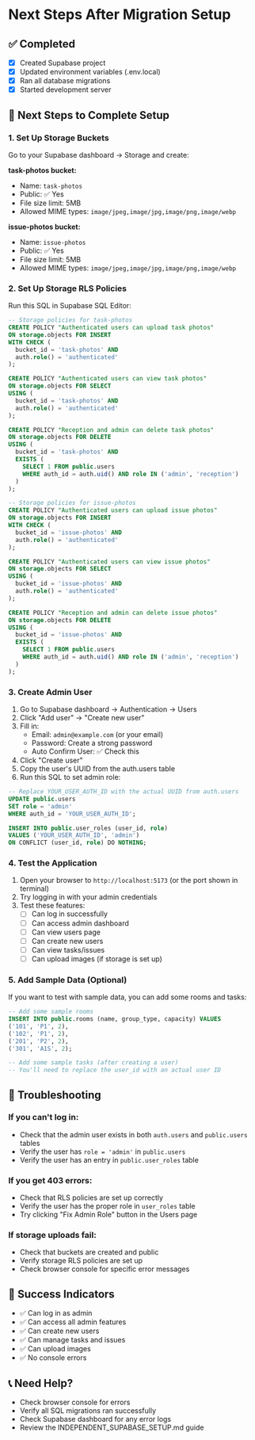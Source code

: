 # Next Steps After Migration Setup

## ✅ Completed
- [x] Created Supabase project
- [x] Updated environment variables (.env.local)
- [x] Ran all database migrations
- [x] Started development server

## 🔄 Next Steps to Complete Setup

### 1. Set Up Storage Buckets
Go to your Supabase dashboard → Storage and create:

**task-photos bucket:**
- Name: `task-photos`
- Public: ✅ Yes
- File size limit: 5MB
- Allowed MIME types: `image/jpeg,image/jpg,image/png,image/webp`

**issue-photos bucket:**
- Name: `issue-photos`  
- Public: ✅ Yes
- File size limit: 5MB
- Allowed MIME types: `image/jpeg,image/jpg,image/png,image/webp`

### 2. Set Up Storage RLS Policies
Run this SQL in Supabase SQL Editor:

```sql
-- Storage policies for task-photos
CREATE POLICY "Authenticated users can upload task photos"
ON storage.objects FOR INSERT
WITH CHECK (
  bucket_id = 'task-photos' AND 
  auth.role() = 'authenticated'
);

CREATE POLICY "Authenticated users can view task photos"
ON storage.objects FOR SELECT
USING (
  bucket_id = 'task-photos' AND 
  auth.role() = 'authenticated'
);

CREATE POLICY "Reception and admin can delete task photos"
ON storage.objects FOR DELETE
USING (
  bucket_id = 'task-photos' AND 
  EXISTS (
    SELECT 1 FROM public.users 
    WHERE auth_id = auth.uid() AND role IN ('admin', 'reception')
  )
);

-- Storage policies for issue-photos
CREATE POLICY "Authenticated users can upload issue photos"
ON storage.objects FOR INSERT
WITH CHECK (
  bucket_id = 'issue-photos' AND 
  auth.role() = 'authenticated'
);

CREATE POLICY "Authenticated users can view issue photos"
ON storage.objects FOR SELECT
USING (
  bucket_id = 'issue-photos' AND 
  auth.role() = 'authenticated'
);

CREATE POLICY "Reception and admin can delete issue photos"
ON storage.objects FOR DELETE
USING (
  bucket_id = 'issue-photos' AND 
  EXISTS (
    SELECT 1 FROM public.users 
    WHERE auth_id = auth.uid() AND role IN ('admin', 'reception')
  )
);
```

### 3. Create Admin User
1. Go to Supabase dashboard → Authentication → Users
2. Click "Add user" → "Create new user"
3. Fill in:
   - Email: `admin@example.com` (or your email)
   - Password: Create a strong password
   - Auto Confirm User: ✅ Check this
4. Click "Create user"
5. Copy the user's UUID from the auth.users table
6. Run this SQL to set admin role:

```sql
-- Replace YOUR_USER_AUTH_ID with the actual UUID from auth.users
UPDATE public.users 
SET role = 'admin' 
WHERE auth_id = 'YOUR_USER_AUTH_ID';

INSERT INTO public.user_roles (user_id, role)
VALUES ('YOUR_USER_AUTH_ID', 'admin')
ON CONFLICT (user_id, role) DO NOTHING;
```

### 4. Test the Application
1. Open your browser to `http://localhost:5173` (or the port shown in terminal)
2. Try logging in with your admin credentials
3. Test these features:
   - [ ] Can log in successfully
   - [ ] Can access admin dashboard
   - [ ] Can view users page
   - [ ] Can create new users
   - [ ] Can view tasks/issues
   - [ ] Can upload images (if storage is set up)

### 5. Add Sample Data (Optional)
If you want to test with sample data, you can add some rooms and tasks:

```sql
-- Add some sample rooms
INSERT INTO public.rooms (name, group_type, capacity) VALUES
('101', 'P1', 2),
('102', 'P1', 2),
('201', 'P2', 2),
('301', 'A1S', 2);

-- Add some sample tasks (after creating a user)
-- You'll need to replace the user_id with an actual user ID
```

## 🚨 Troubleshooting

### If you can't log in:
- Check that the admin user exists in both `auth.users` and `public.users` tables
- Verify the user has `role = 'admin'` in `public.users`
- Verify the user has an entry in `public.user_roles` table

### If you get 403 errors:
- Check that RLS policies are set up correctly
- Verify the user has the proper role in `user_roles` table
- Try clicking "Fix Admin Role" button in the Users page

### If storage uploads fail:
- Check that buckets are created and public
- Verify storage RLS policies are set up
- Check browser console for specific error messages

## 🎉 Success Indicators
- ✅ Can log in as admin
- ✅ Can access all admin features
- ✅ Can create new users
- ✅ Can manage tasks and issues
- ✅ Can upload images
- ✅ No console errors

## 📞 Need Help?
- Check browser console for errors
- Verify all SQL migrations ran successfully
- Check Supabase dashboard for any error logs
- Review the INDEPENDENT_SUPABASE_SETUP.md guide
